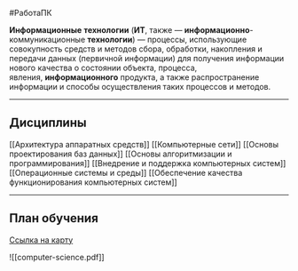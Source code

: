 #РаботаПК

**Информационные** **технологии** (**ИТ**, также — **информационно**-коммуникационные **технологии**) — процессы, использующие совокупность средств и методов сбора, обработки, накопления и передачи данных (первичной информации) для получения информации нового качества о состоянии объекта, процесса, явления, **информационного** продукта, а также распространение информации и способы осуществления таких процессов и методов.

---
## Дисциплины

[[Архитектура аппаратных средств]]
[[Компьютерные сети]]
[[Основы проектирования баз данных]]
[[Основы алгоритмизации и программирования]]
[[Внедрение и поддержка компьютерных систем]]
[[Операционные системы и среды]]
[[Обеспечение качества функционирования компьютерных систем]]

---
## План обучения

[Ссылка на карту](https://roadmap.sh/computer-science)

![[computer-science.pdf]]